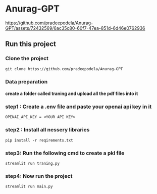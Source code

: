# Anurag-GPT

https://github.com/pradeepodela/Anurag-GPT/assets/72432569/6ac35c80-60f7-47ea-851d-6d46e0762936

## Run this project

### Clone the project
```
git clone https://github.com/pradeepodela/Anurag-GPT
```
### Data preparation 
#### create a folder called traning and upload all the pdf files into it 
### step1 : Create a .env file and paste your openai api key in it 
```
OPENAI_API_KEY = <YOUR API KEY>
```
### step2 : Install all nessery libraries
```
pip install -r reqirements.txt
```

### step3: Run the following cmd to create a pkl file
```
streamlit run traning.py
```
### step4: Now run the project

```
streamlit run main.py
```
